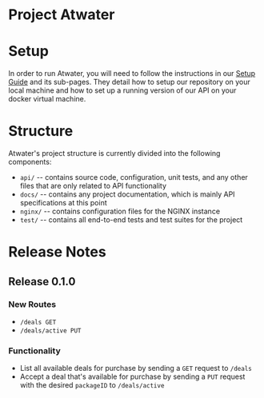 # Project Atwater

# Setup
In order to run Atwater, you will need to follow the instructions in our [Setup Guide](http://confluence.indexexchange.com/display/ATW/Setup) and its sub-pages.
They detail how to setup our repository on your local machine and how to set up a running version of our API on your docker virtual machine.

# Structure
Atwater's project structure is currently divided into the following components:
- `api/`
-- contains source code, configuration, unit tests, and any other files that are only related to API functionality
- `docs/`
-- contains any project documentation, which is mainly API specifications at this point
- `nginx/`
-- contains configuration files for the NGINX instance
- `test/`
-- contains all end-to-end tests and test suites for the project

# Release Notes
## Release 0.1.0
### New Routes
- `/deals GET`
- `/deals/active PUT`

### Functionality
- List all available deals for purchase by sending a `GET` request to `/deals`
- Accept a deal that's available for purchase by sending a `PUT` request with the desired `packageID` to `/deals/active`